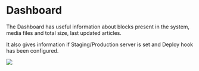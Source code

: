 # Dashboard

The Dashboard has useful information about blocks present in the system, media files and total size, last updated articles.

It also gives information if Staging/Production server is set and Deploy hook has been configured.

<img src="https://res.cloudinary.com/moodgiver/image/upload/v1609882176/moka_studio_dashboard_home_bb86cef2bb.png"/>
